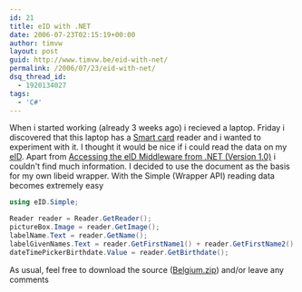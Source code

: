 ```yaml
---
id: 21
title: eID with .NET
date: 2006-07-23T02:15:19+00:00
author: timvw
layout: post
guid: http://www.timvw.be/eid-with-net/
permalink: /2006/07/23/eid-with-net/
dsq_thread_id:
  - 1920134027
tags:
  - 'C#'
---
```

When i started working (already 3 weeks ago) i recieved a laptop. Friday i discovered that this laptop has a [Smart card](http://en.wikipedia.org/wiki/Smartcard) reader and i wanted to experiment with it. I thought it would be nice if i could read the data on my [eID](http://eid.belgium.be/). Apart from [Accessing the eID Middleware from .NET (Version 1.0)](http://download.microsoft.com/download/4/f/d/4fd49a94-8772-4bd0-88ca-bf46e2d029fc/WHITEPAPERS/Accessing%20the%20eID%20Middleware%20from%20.NET%20(Version%201.0).doc) i couldn't find much information. I decided to use the document as the basis for my own libeid wrapper. With the Simple (Wrapper API) reading data becomes extremely easy

```csharp
using eID.Simple;

Reader reader = Reader.GetReader();
pictureBox.Image = reader.GetImage();
labelName.Text = reader.GetName();
labelGivenNames.Text = reader.GetFirstName1() + reader.GetFirstName2() + reader.GetFirstName3();
dateTimePickerBirthdate.Value = reader.GetBirthdate();
```

As usual, feel free to download the source ([Belgium.zip](http://www.timvw.be/wp-content/code/csharp/Belgium.zip)) and/or leave any comments
